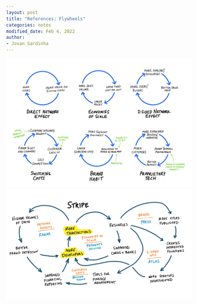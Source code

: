 ```yaml
---
layout: post
title: "References: Flywheels"
categories: notes
modified_date: Feb 4, 2022
author:
- Jovan Sardinha
---
```



![changes in productivity](/assets/post_assets/flywheels/flywheel_architypes.png)
![changes in productivity](/assets/post_assets/flywheels/stripe_example_flywheel.png)